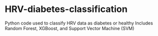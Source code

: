 # HRV-diabetes-classification
Python code used to classify HRV data as diabetes or healthy
Includes Random Forest, XGBoost, and Support Vector Machine (SVM)
